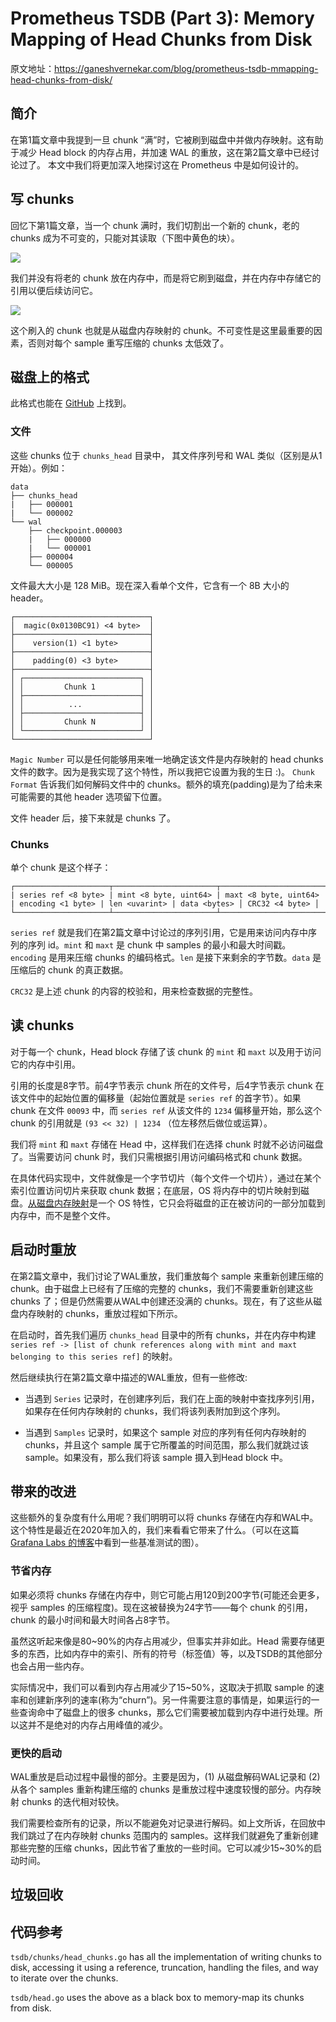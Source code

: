 # Prometheus TSDB (Part 3): Memory Mapping of Head Chunks from Disk

原文地址：https://ganeshvernekar.com/blog/prometheus-tsdb-mmapping-head-chunks-from-disk/

## 简介

在第1篇文章中我提到一旦 chunk “满”时，它被刷到磁盘中并做内存映射。这有助于减少 Head block 的内存占用，并加速 WAL 的重放，这在第2篇文章中已经讨论过了。 本文中我们将更加深入地探讨这在 Prometheus 中是如何设计的。

## 写 chunks

回忆下第1篇文章，当一个 chunk 满时，我们切割出一个新的 chunk，老的 chunks 成为不可变的，只能对其读取（下图中黄色的块）。

![](https://ganeshvernekar.com/blog/img/tsdb3.svg)

我们并没有将老的 chunk 放在内存中，而是将它刷到磁盘，并在内存中存储它的引用以便后续访问它。

![](https://ganeshvernekar.com/blog/img/tsdb4.svg)

这个刷入的 chunk 也就是从磁盘内存映射的 chunk。不可变性是这里最重要的因素，否则对每个 sample 重写压缩的 chunks 太低效了。

## 磁盘上的格式

此格式也能在 [GitHub](https://github.com/prometheus/prometheus/blob/master/tsdb/docs/format/head_chunks.md) 上找到。

### 文件

这些 chunks 位于 `chunks_head` 目录中， 其文件序列号和 WAL 类似（区别是从1开始）。例如：

```
data
├── chunks_head
|   ├── 000001
|   └── 000002
└── wal
    ├── checkpoint.000003
    |   ├── 000000
    |   └── 000001
    ├── 000004
    └── 000005
```

文件最大大小是 128 MiB。现在深入看单个文件，它含有一个 8B 大小的 header。

```
┌──────────────────────────────┐
│  magic(0x0130BC91) <4 byte>  │
├──────────────────────────────┤
│    version(1) <1 byte>       │
├──────────────────────────────┤
│    padding(0) <3 byte>       │
├──────────────────────────────┤
│ ┌──────────────────────────┐ │
│ │         Chunk 1          │ │
│ ├──────────────────────────┤ │
│ │          ...             │ │
│ ├──────────────────────────┤ │
│ │         Chunk N          │ │
│ └──────────────────────────┘ │
└──────────────────────────────┘
```

`Magic Number` 可以是任何能够用来唯一地确定该文件是内存映射的 head chunks 文件的数字。因为是我实现了这个特性，所以我把它设置为我的生日 :)。 `Chunk Format` 告诉我们如何解码文件中的 chunks。额外的填充(padding)是为了给未来可能需要的其他 header 选项留下位置。

文件 header 后，接下来就是 chunks 了。

### Chunks

单个 chunk 是这个样子：

```
┌─────────────────────┬───────────────────────┬───────────────────────┬───────────────────┬───────────────┬──────────────┬────────────────┐
| series ref <8 byte> | mint <8 byte, uint64> | maxt <8 byte, uint64> | encoding <1 byte> | len <uvarint> | data <bytes> │ CRC32 <4 byte> │
└─────────────────────┴───────────────────────┴───────────────────────┴───────────────────┴───────────────┴──────────────┴────────────────┘
```

`series ref` 就是我们在第2篇文章中讨论过的序列引用，它是用来访问内存中序列的序列 id。`mint` 和 `maxt` 是 chunk 中 samples 的最小和最大时间戳。`encoding` 是用来压缩 chunks 的编码格式。`len` 是接下来剩余的字节数。`data` 是压缩后的 chunk 的真正数据。

`CRC32` 是上述 chunk 的内容的校验和，用来检查数据的完整性。

## 读 chunks

对于每一个 chunk，Head block 存储了该 chunk 的 `mint` 和 `maxt` 以及用于访问它的内存中引用。

引用的长度是8字节。前4字节表示 chunk 所在的文件号，后4字节表示 chunk 在该文件中的起始位置的偏移量（起始位置就是 `series ref` 的首字节）。如果 chunk 在文件 `00093` 中，而 `series ref` 从该文件的 `1234` 偏移量开始，那么这个 chunk 的引用就是 `(93 << 32) | 1234` （位左移然后做位或运算）。

我们将 `mint` 和 `maxt` 存储在 Head 中，这样我们在选择 chunk 时就不必访问磁盘了。当需要访问 chunk 时，我们只需根据引用访问编码格式和 chunk 数据。

在具体代码实现中，文件就像是一个字节切片（每个文件一个切片），通过在某个索引位置访问切片来获取 chunk 数据；在底层，OS 将内存中的切片映射到磁盘。[从磁盘内存映射](https://en.wikipedia.org/wiki/Memory-mapped_file)是一个 OS 特性，它只会将磁盘的正在被访问的一部分加载到内存中，而不是整个文件。

## 启动时重放

在第2篇文章中，我们讨论了WAL重放，我们重放每个 sample 来重新创建压缩的 chunk。由于磁盘上已经有了压缩的完整的 chunks，我们不需要重新创建这些 chunks 了；但是仍然需要从WAL中创建还没满的 chunks。现在，有了这些从磁盘内存映射的 chunks，重放过程如下所示。

在启动时，首先我们遍历 `chunks_head` 目录中的所有 chunks，并在内存中构建 `series ref -> [list of chunk references along with mint and maxt belonging to this series ref]` 的映射。

然后继续执行在第2篇文章中描述的WAL重放，但有一些修改:

* 当遇到 `Series` 记录时，在创建序列后，我们在上面的映射中查找序列引用，如果存在任何内存映射的 chunks，我们将该列表附加到这个序列。

* 当遇到 `Samples` 记录时，如果这个 sample 对应的序列有任何内存映射的 chunks，并且这个 sample 属于它所覆盖的时间范围，那么我们就跳过该 sample。如果没有，那么我们将该 sample 摄入到Head block 中。

## 带来的改进

这些额外的复杂度有什么用呢？我们明明可以将 chunks 存储在内存和WAL中。这个特性是最近在2020年加入的，我们来看看它带来了什么。（可以在这篇 [Grafana Labs 的博客](https://grafana.com/blog/2020/06/10/new-in-prometheus-v2.19.0-memory-mapping-of-full-chunks-of-the-head-block-reduces-memory-usage-by-as-much-as-40/)中看到一些基准测试的图）。

### 节省内存

如果必须将 chunks 存储在内存中，则它可能占用120到200字节(可能还会更多，视乎 samples 的压缩程度)。现在这被替换为24字节——每个 chunk 的引用，chunk 的最小时间和最大时间各占8字节。

虽然这听起来像是80~90%的内存占用减少，但事实并非如此。Head 需要存储更多的东西，比如内存中的索引、所有的符号（标签值）等，以及TSDB的其他部分也会占用一些内存。

实际情况中，我们可以看到内存占用减少了15~50%，这取决于抓取 sample 的速率和创建新序列的速率(称为“churn”)。另一件需要注意的事情是，如果运行的一些查询命中了磁盘上的很多 chunks，那么它们需要被加载到内存中进行处理。所以这并不是绝对的内存占用峰值的减少。

### 更快的启动

WAL重放是启动过程中最慢的部分。主要是因为，(1) 从磁盘解码WAL记录和 (2) 从各个 samples 重新构建压缩的 chunks 是重放过程中速度较慢的部分。内存映射 chunks 的迭代相对较快。

我们需要检查所有的记录，所以不能避免对记录进行解码。如上文所诉，在回放中我们跳过了在内存映射 chunks 范围内的 samples。这样我们就避免了重新创建那些完整的压缩 chunks，因此节省了重放的一些时间。它可以减少15~30%的启动时间。

## 垃圾回收


## 代码参考

`tsdb/chunks/head_chunks.go` has all the implementation of writing chunks to disk, accessing it using a reference, truncation, handling the files, and way to iterate over the chunks.

`tsdb/head.go` uses the above as a black box to memory-map its chunks from disk.